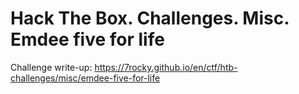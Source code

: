 # Hack The Box. Challenges. Misc. Emdee five for life

Challenge write-up: https://7rocky.github.io/en/ctf/htb-challenges/misc/emdee-five-for-life
